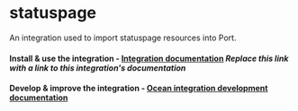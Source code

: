 # statuspage

An integration used to import statuspage resources into Port.

#### Install & use the integration - [Integration documentation](https://docs.port.io/build-your-software-catalog/sync-data-to-catalog/statuspage) *Replace this link with a link to this integration's documentation*

#### Develop & improve the integration - [Ocean integration development documentation](https://ocean.getport.io/develop-an-integration/)
